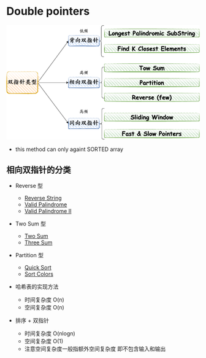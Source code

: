 # Double pointers

![Alt text](images/double-pointers.png?raw=true "Double Pointers")

* this method can only againt SORTED array

## 相向双指针的分类
* Reverse 型
    * [Reverse String](src/main/java/com/leetcode/doublepointers/E344ReverseString.java)
    * [Valid Palindrome](src/main/java/com/leetcode/doublepointers/E125ValidatePalindrome.java)
    * [Valid Palindrome II](src/main/java/com/leetcode/doublepointers/E680ValidatePalindromeII.java)

* Two Sum 型
    * [Two Sum](src/main/java/com/leetcode/doublepointers/E001TwoSum.java)
    * [Three Sum](src/main/java/com/leetcode/doublepointers/M015ThreeSum.java)

* Partition 型
    * [Quick Sort](src/main/java/com/sorting/QuickSort.java)
    * [Sort Colors](src/main/java/com/leetcode/doublepointers/M075SortColors.java)


* 哈希表的实现方法
    * 时间复杂度 O(n)
    * 空间复杂度 O(n)


* 排序 + 双指针
    * 时间复杂度 O(nlogn)
    * 空间复杂度 O(1)
    * 注意空间复杂度一般指额外空间复杂度 即不包含输入和输出



